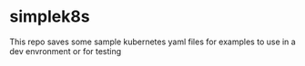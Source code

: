 # simplek8s
This repo saves some sample kubernetes yaml files for examples to use in a dev envronment or for testing